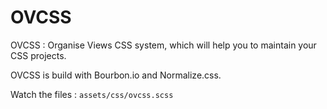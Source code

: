 OVCSS
=====



OVCSS : Organise Views CSS system, which will help you to maintain your CSS projects.

OVCSS is build with Bourbon.io and Normalize.css.

Watch the files : `assets/css/ovcss.scss`
